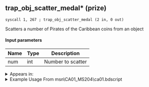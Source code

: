 ## trap_obj_scatter_medal* (prize)

`syscall 1, 267 ; trap_obj_scatter_medal (2 in, 0 out)`

Scatters a number of Pirates of the Caribbean coins from an object

#### Input parameters
| Name | Type | Description
|------|------|------------
| num   | int   | Number to scatter




<details>
	<summary>Appears in:</summary>
| filename | Entity (obj)
|----------|-------------
| msn\CA01_MS204\ca01.bdscript       |           
| msn\CA07_MS105\ca07.bdscript       |           
| obj\B_CA050\b_ca.bdscript       | ((B) Grim Reaper)          
| obj\F_CA690_BTL\f_ca.bdscript       | ((F) Isla de Muerta’s chest (Grim Reaper) (Open) (BTL) (CA))          

</details>

<details>
	<summary>Example Usage From msn\CA01_MS204\ca01.bdscript</summary>
```
L294:
 pushFromFSp 4
 gosub 4, L142
 memcpyToSp 16, 16
 pushFromPSp 16
 syscall 1, 266 ; trap_obj_get_medal (1 in, 1 out)
 pushImm 4
 div 
 syscall 1, 267 ; trap_obj_scatter_medal (2 in, 0 out)
 jmp L313
```
</details>

